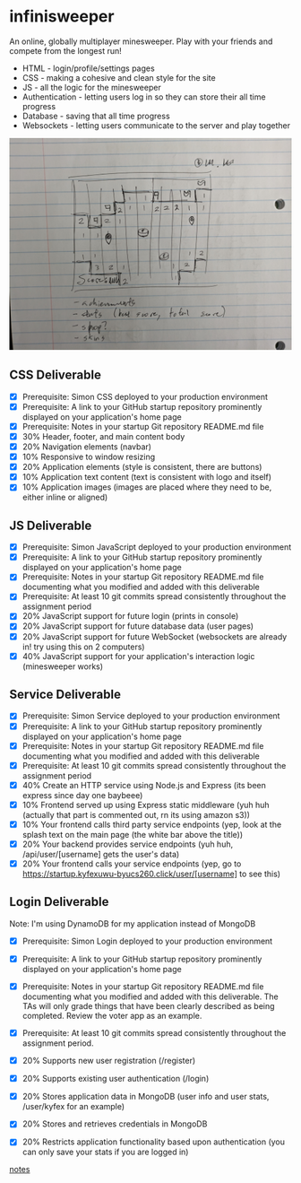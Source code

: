 # infinisweeper

An online, globally multiplayer minesweeper. Play with your friends and compete from the longest run!

- HTML - login/profile/settings pages
- CSS - making a cohesive and clean style for the site
- JS - all the logic for the minesweeper
- Authentication - letting users log in so they can store their all time progress
- Database - saving that all time progress
- Websockets - letting users communicate to the server and play together

![infinisweeper sketch](classwork/docs/concept.jpg)

## CSS Deliverable

 - [x] Prerequisite: Simon CSS deployed to your production environment
 - [x] Prerequisite: A link to your GitHub startup repository prominently displayed on your application's home page
 - [x] Prerequisite: Notes in your startup Git repository README.md file
 - [x] 30% Header, footer, and main content body
 - [x] 20% Navigation elements (navbar)
 - [x] 10% Responsive to window resizing
 - [x] 20% Application elements (style is consistent, there are buttons)
 - [x] 10% Application text content (text is consistent with logo and itself)
 - [x] 10% Application images (images are placed where they need to be, either inline or aligned)

## JS Deliverable

 - [x] Prerequisite: Simon JavaScript deployed to your production environment
 - [x] Prerequisite: A link to your GitHub startup repository prominently displayed on your application's home page
 - [x] Prerequisite: Notes in your startup Git repository README.md file documenting what you modified and added with this deliverable
 - [x] Prerequisite: At least 10 git commits spread consistently throughout the assignment period
 - [x] 20% JavaScript support for future login (prints in console)
 - [x] 20% JavaScript support for future database data (user pages)
 - [x] 20% JavaScript support for future WebSocket (websockets are already in! try using this on 2 computers)
 - [x] 40% JavaScript support for your application's interaction logic (minesweeper works)

## Service Deliverable

 - [x] Prerequisite: Simon Service deployed to your production environment
 - [x] Prerequisite: A link to your GitHub startup repository prominently displayed on your application's home page
 - [x] Prerequisite: Notes in your startup Git repository README.md file documenting what you modified and added with this deliverable
 - [x] Prerequisite: At least 10 git commits spread consistently throughout the assignment period
 - [x] 40% Create an HTTP service using Node.js and Express (its been express since day one baybeee)
 - [x] 10% Frontend served up using Express static middleware (yuh huh (actually that part is commented out, rn its using amazon s3))
 - [x] 10% Your frontend calls third party service endpoints (yep, look at the splash text on the main page (the white bar above the title))
 - [x] 20% Your backend provides service endpoints (yuh huh, /api/user/[username] gets the user's data)
 - [x] 20% Your frontend calls your service endpoints (yep, go to https://startup.kyfexuwu-byucs260.click/user/[username] to see this)
 
## Login Deliverable

Note: I'm using DynamoDB for my application instead of MongoDB
 - [x] Prerequisite: Simon Login deployed to your production environment
 - [x] Prerequisite: A link to your GitHub startup repository prominently displayed on your application's home page
 - [x] Prerequisite: Notes in your startup Git repository README.md file documenting what you modified and added with this deliverable. The TAs will only grade things that have been clearly described as being completed. Review the voter app as an example.
 - [x] Prerequisite: At least 10 git commits spread consistently throughout the assignment period.
 - [x] 20% Supports new user registration (/register)
 - [x] 20% Supports existing user authentication (/login)
 - [x] 20% Stores application data in MongoDB (user info and user stats, /user/kyfex for an example)
 - [x] 20% Stores and retrieves credentials in MongoDB
 - [x] 20% Restricts application functionality based upon authentication (you can only save your stats if you are logged in)


[notes](classwork/notes.md)
